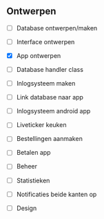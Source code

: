 Ontwerpen
---
- [ ] Database ontwerpen/maken
- [ ] Interface ontwerpen
- [x] App ontwerpen

- [ ] Database handler class
- [ ] Inlogsysteem maken
- [ ] Link database naar app
- [ ] Inlogsysteem android app
- [ ] Liveticker keuken
- [ ] Bestellingen aanmaken
- [ ] Betalen app

- [ ] Beheer
- [ ] Statistieken
- [ ] Notificaties beide kanten op
- [ ] Design
